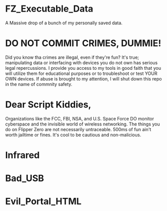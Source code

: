 # FZ_Executable_Data

A Massive drop of a bunch of my personally saved data.

# DO NOT COMMIT CRIMES, DUMMIE!

Did you know tha crimes are illegal, even if they're fun? It's true; manipulating data or interfacing with devices you do not own has serious legal repercussions. I provide you access to my tools in good faith that you will utilize them for educational purposes or to troubleshoot or test YOUR OWN devices. If abuse is brought to my attention, I will shut down this repo in the name of commnity safety.

# Dear Script Kiddies,

Organizations like the FCC, FBI, NSA, and U.S. Space Force DO monitor cyberspace and the invisible world of wireless networking. The things you do on Flipper Zero are not necessarily untraceable. 500ms of fun ain't worth jailtime or fines. It's cool to be cautious and non-malicious.

# Infrared

# Bad_USB

# Evil_Portal_HTML
